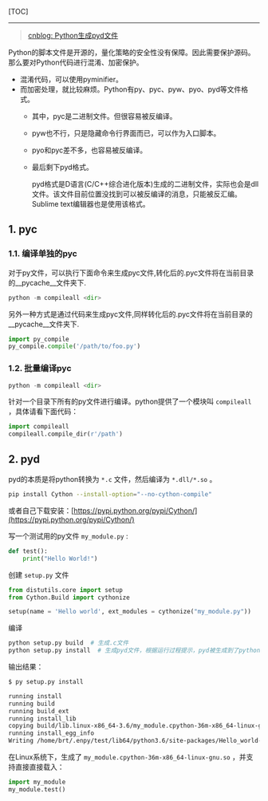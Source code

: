 <!--
+++
title       = "Python源码的编译与加密"
description = "1. pyc; 2. pyd"
date        = "2021-12-21"
tags        = []
categories  = ["3-syntax","33-python"]
series      = []
keywords    = []
weight      = 5
toc         = true
draft       = false
+++ -->

[TOC]

---

> [cnblog: Python生成pyd文件](https://www.cnblogs.com/GavinSimons/p/8359284.html)

Python的脚本文件是开源的，量化策略的安全性没有保障。因此需要保护源码。那么要对Python代码进行混淆、加密保护。

+ 混淆代码，可以使用pyminifier。
+ 而加密处理，就比较麻烦。Python有py、pyc、pyw、pyo、pyd等文件格式。
    + 其中，pyc是二进制文件。但很容易被反编译。
    + pyw也不行，只是隐藏命令行界面而已，可以作为入口脚本。
    + pyo和pyc差不多，也容易被反编译。
    + 最后剩下pyd格式。

        pyd格式是D语言(C/C++综合进化版本)生成的二进制文件，实际也会是dll文件。该文件目前位置没找到可以被反编译的消息，只能被反汇编。Sublime text编辑器也是使用该格式。

## 1. pyc

### 1.1. 编译单独的pyc

对于py文件，可以执行下面命令来生成pyc文件,转化后的.pyc文件将在当前目录的__pycache__文件夹下.

```py
python -m compileall <dir>
```

另外一种方式是通过代码来生成pyc文件,同样转化后的.pyc文件将在当前目录的__pycache__文件夹下.

```py
import py_compile
py_compile.compile('/path/to/foo.py')
```

### 1.2. 批量编译pyc

```py
python -m compileall <dir>
```

针对一个目录下所有的py文件进行编译。python提供了一个模块叫 `compileall` ，具体请看下面代码：

```py
import compileall
compileall.compile_dir(r'/path')
```

## 2. pyd

pyd的本质是将python转换为 `*.c` 文件，然后编译为 `*.dll/*.so` 。

```sh
pip install Cython --install-option="--no-cython-compile"
```

或者自己下载安装：[https://pypi.python.org/pypi/Cython/](https://pypi.python.org/pypi/Cython/)

写一个测试用的py文件 `my_module.py` :

```py
def test():
    print("Hello World!")
```

创建 `setup.py` 文件

```py
from distutils.core import setup
from Cython.Build import cythonize

setup(name = 'Hello world', ext_modules = cythonize("my_module.py"))
```

编译

```sh
python setup.py build  # 生成.c文件
python setup.py install  # 生成pyd文件，根据运行过程提示，pyd被生成到了python根目录下Lib/site-packages中，可以直接使用
```

输出结果：

```sh
$ py setup.py install

running install
running build
running build_ext
running install_lib
copying build/lib.linux-x86_64-3.6/my_module.cpython-36m-x86_64-linux-gnu.so -> /home/brt/.enpy/test/lib64/python3.6/site-packages
running install_egg_info
Writing /home/brt/.enpy/test/lib64/python3.6/site-packages/Hello_world-0.0.0-py3.6.egg-info
```

在Linux系统下，生成了 `my_module.cpython-36m-x86_64-linux-gnu.so` ，并支持直接直接载入：

```py
import my_module
my_module.test()
```
